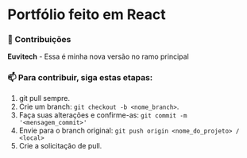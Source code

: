# Portfólio feito em React

### 🤝 Contribuições

<p><strong>Euvitech</strong> - Essa é minha nova versão no ramo principal </p>

### 📫 Para contribuir, siga estas etapas:

1. git pull sempre.
2. Crie um branch: `git checkout -b <nome_branch>`.
3. Faça suas alterações e confirme-as: `git commit -m '<mensagem_commit>'`
4. Envie para o branch original: `git push origin <nome_do_projeto> / <local>`
5. Crie a solicitação de pull.
